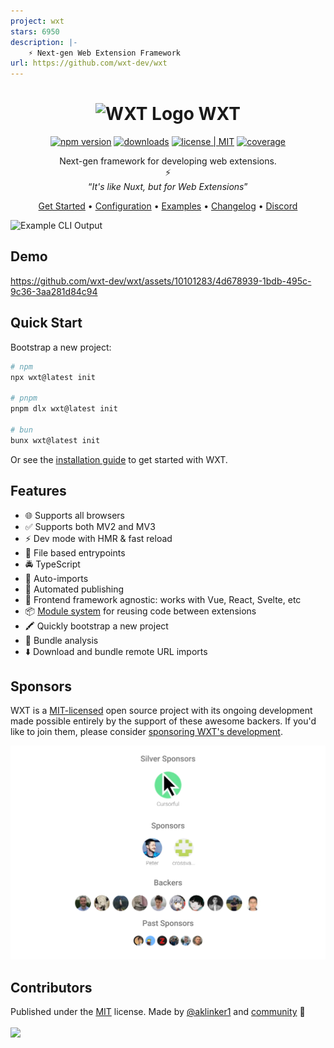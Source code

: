 ```yaml
---
project: wxt
stars: 6950
description: |-
    ⚡ Next-gen Web Extension Framework
url: https://github.com/wxt-dev/wxt
---
```


<h1 align="center">
  <img align="top" width="44" src="https://raw.githubusercontent.com/wxt-dev/wxt/HEAD/docs/public/hero-logo.svg" alt="WXT Logo">
  <span>WXT</span>
</h1>

<p align="center">
  <a href="https://www.npmjs.com/package/wxt" target="_blank"><img alt="npm version" src="https://img.shields.io/npm/v/wxt?labelColor=black&color=%234fa048"></a>
  <span> </span>
  <a href="https://www.npmjs.com/package/wxt" target="_blank"><img alt="downloads" src="https://img.shields.io/npm/dm/wxt?labelColor=black&color=%234fa048"></a>
  <span> </span>
  <a href="https://github.com/wxt-dev/wxt/blob/main/LICENSE" target="_blank"><img alt="license | MIT" src="https://img.shields.io/npm/l/wxt?labelColor=black&color=%234fa048"></a>
  <span> </span>
  <a href="https://codecov.io/github/wxt-dev/wxt" target="_blank"><img alt="coverage" src="https://img.shields.io/codecov/c/github/wxt-dev/wxt?labelColor=black&color=%234fa048"></a>
</p>

<p align="center">
  <span>Next-gen framework for developing web extensions.</span>
  <br/>
  <span>⚡</span>
  <br/>
  <q><i>It's like Nuxt, but for Web Extensions</i></q>
</p>

<p align="center">
  <a href="https://wxt.dev/guide/installation.html" target="_blank">Get Started</a>
  &bull;
  <a href="https://wxt.dev/api/config.html" target="_blank">Configuration</a>
  &bull;
  <a href="https://wxt.dev/examples.html" target="_blank">Examples</a>
  &bull;
  <a href="https://github.com/wxt-dev/wxt/blob/main/packages/wxt/CHANGELOG.md" target="_blank">Changelog</a>
  &bull;
  <a href="https://discord.gg/ZFsZqGery9" target="_blank">Discord</a>
</p>

![Example CLI Output](https://raw.githubusercontent.com/wxt-dev/wxt/HEAD/docs/assets/cli-output.png)

## Demo

https://github.com/wxt-dev/wxt/assets/10101283/4d678939-1bdb-495c-9c36-3aa281d84c94

## Quick Start

Bootstrap a new project:

<!-- automd:pm-x version="latest" name="wxt" args="init" -->

```sh
# npm
npx wxt@latest init

# pnpm
pnpm dlx wxt@latest init

# bun
bunx wxt@latest init
```

<!-- /automd -->

Or see the [installation guide](https://wxt.dev/guide/installation.html) to get started with WXT.

## Features

- 🌐 Supports all browsers
- ✅ Supports both MV2 and MV3
- ⚡ Dev mode with HMR & fast reload
- 📂 File based entrypoints
- 🚔 TypeScript
- 🦾 Auto-imports
- 🤖 Automated publishing
- 🎨 Frontend framework agnostic: works with Vue, React, Svelte, etc
- 📦 [Module system](https://wxt.dev/guide/essentials/wxt-modules.html#overview) for reusing code between extensions
- 🖍️ Quickly bootstrap a new project
- 📏 Bundle analysis
- ⬇️ Download and bundle remote URL imports

## Sponsors

WXT is a [MIT-licensed](https://github.com/wxt-dev/wxt/blob/main/LICENSE) open source project with its ongoing development made possible entirely by the support of these awesome backers. If you'd like to join them, please consider [sponsoring WXT's development](https://github.com/sponsors/wxt-dev).

<a href="https://github.com/sponsors/wxt-dev"><img alt="WXT Sponsors" src="https://raw.githubusercontent.com/wxt-dev/static/refs/heads/main/sponsorkit/sponsors.svg"></a>

## Contributors

<!-- automd:contributors author="aklinker1" license="MIT" github="wxt-dev/wxt" -->

Published under the [MIT](https://github.com/wxt-dev/wxt/blob/main/LICENSE) license.
Made by [@aklinker1](https://github.com/aklinker1) and [community](https://github.com/wxt-dev/wxt/graphs/contributors) 💛
<br><br>
<a href="https://github.com/wxt-dev/wxt/graphs/contributors">
<img src="https://contrib.rocks/image?repo=wxt-dev/wxt" />
</a>

<!-- /automd -->

